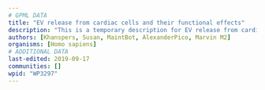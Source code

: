 ```yaml
---
# GPML DATA
title: "EV release from cardiac cells and their functional effects"
description: "This is a temporary description for EV release from cardiac cells and their functional effects"
authors: [Khanspers, Susan, MaintBot, AlexanderPico, Marvin M2]
organisms: [Homo sapiens]
# ADDITIONAL DATA
last-edited: 2019-09-17
communities: []
wpid: "WP3297"
---
```

